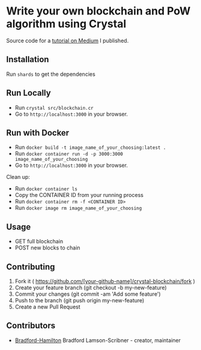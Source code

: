 # Write your own blockchain and PoW algorithm using Crystal

Source code for a [tutorial on Medium](https://medium.com/@bradford_hamilton/write-your-own-blockchain-and-pow-algorithm-using-crystal-d53d5d9d0c52) I published.

## Installation

Run `shards` to get the dependencies

## Run Locally

  - Run `crystal src/blockchain.cr`
  - Go to `http://localhost:3000` in your browser.

## Run with Docker

  - Run `docker build -t image_name_of_your_choosing:latest .`
  - Run `docker container run -d -p 3000:3000 image_name_of_your_choosing`
  - Go to `http://localhost:3000` in your browser.

Clean up:
  - Run `docker container ls`
  - Copy the CONTAINER ID from your running process
  - Run `docker container rm -f <CONTAINER ID>`
  - Run `docker image rm image_name_of_your_choosing`

## Usage

- GET full blockchain
- POST new blocks to chain

## Contributing

1. Fork it ( https://github.com/[your-github-name]/crystal-blockchain/fork )
2. Create your feature branch (git checkout -b my-new-feature)
3. Commit your changes (git commit -am 'Add some feature')
4. Push to the branch (git push origin my-new-feature)
5. Create a new Pull Request

## Contributors

- [Bradford-Hamilton](https://github.com/bradford-hamilton) Bradford Lamson-Scribner - creator, maintainer
